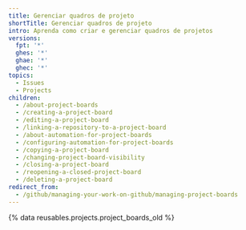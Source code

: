 ```yaml
---
title: Gerenciar quadros de projeto
shortTitle: Gerenciar quadros de projeto
intro: Aprenda como criar e gerenciar quadros de projetos
versions:
  fpt: '*'
  ghes: '*'
  ghae: '*'
  ghec: '*'
topics:
  - Issues
  - Projects
children:
  - /about-project-boards
  - /creating-a-project-board
  - /editing-a-project-board
  - /linking-a-repository-to-a-project-board
  - /about-automation-for-project-boards
  - /configuring-automation-for-project-boards
  - /copying-a-project-board
  - /changing-project-board-visibility
  - /closing-a-project-board
  - /reopening-a-closed-project-board
  - /deleting-a-project-board
redirect_from:
  - /github/managing-your-work-on-github/managing-project-boards
---
```


{% data reusables.projects.project_boards_old %}
